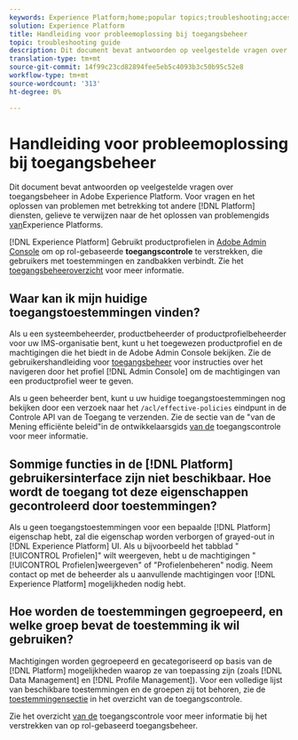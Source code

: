 ```yaml
---
keywords: Experience Platform;home;popular topics;troubleshooting;access control
solution: Experience Platform
title: Handleiding voor probleemoplossing bij toegangsbeheer
topic: troubleshooting guide
description: Dit document bevat antwoorden op veelgestelde vragen over toegangsbeheer in Adobe Experience Platform.
translation-type: tm+mt
source-git-commit: 14f99c23cd82894fee5eb5c4093b3c50b95c52e8
workflow-type: tm+mt
source-wordcount: '313'
ht-degree: 0%

---
```



# Handleiding voor probleemoplossing bij toegangsbeheer

Dit document bevat antwoorden op veelgestelde vragen over toegangsbeheer in Adobe Experience Platform. Voor vragen en het oplossen van problemen met betrekking tot andere [!DNL Platform] diensten, gelieve te verwijzen naar de het oplossen van problemengids [van](../landing/troubleshooting.md)Experience Platforms.

[!DNL Experience Platform] Gebruikt productprofielen in [Adobe Admin Console](http://adminconsole.adobe.com) om op rol-gebaseerde **toegangscontrole** te verstrekken, die gebruikers met toestemmingen en zandbakken verbindt.  Zie het [toegangsbeheeroverzicht](home.md) voor meer informatie.

## Waar kan ik mijn huidige toegangstoestemmingen vinden?

Als u een systeembeheerder, productbeheerder of productprofielbeheerder voor uw IMS-organisatie bent, kunt u het toegewezen productprofiel en de machtigingen die het biedt in de Adobe Admin Console bekijken. Zie de gebruikershandleiding voor [toegangsbeheer](./ui/overview.md) voor instructies over het navigeren door het profiel [!DNL Admin Console] om de machtigingen van een productprofiel weer te geven.

Als u geen beheerder bent, kunt u uw huidige toegangstoestemmingen nog bekijken door een verzoek naar het `/acl/effective-policies` eindpunt in de Controle API van de Toegang te verzenden. Zie de sectie van de &quot;van de Mening efficiënte beleid&quot;in de ontwikkelaarsgids [van de](./api/effective-policies.md) toegangscontrole voor meer informatie.

## Sommige functies in de [!DNL Platform] gebruikersinterface zijn niet beschikbaar. Hoe wordt de toegang tot deze eigenschappen gecontroleerd door toestemmingen?

Als u geen toegangstoestemmingen voor een bepaalde [!DNL Platform] eigenschap hebt, zal die eigenschap worden verborgen of grayed-out in [!DNL Experience Platform] UI. Als u bijvoorbeeld het tabblad &quot;[!UICONTROL Profielen]&quot; wilt weergeven, hebt u de machtigingen &quot;[!UICONTROL Profielen]weergeven&quot; of &quot;Profielenbeheren&quot; nodig. Neem contact op met de beheerder als u aanvullende machtigingen voor [!DNL Experience Platform] mogelijkheden nodig hebt.

## Hoe worden de toestemmingen gegroepeerd, en welke groep bevat de toestemming ik wil gebruiken?

Machtigingen worden gegroepeerd en gecategoriseerd op basis van de [!DNL Platform] mogelijkheden waarop ze van toepassing zijn (zoals [!DNL Data Management] en [!DNL Profile Management]). Voor een volledige lijst van beschikbare toestemmingen en de groepen zij tot behoren, zie de [toestemmingensectie](home.md#permissions) in het overzicht van de toegangscontrole.

Zie het overzicht [van de](home.md) toegangscontrole voor meer informatie bij het verstrekken van op rol-gebaseerd toegangsbeheer.